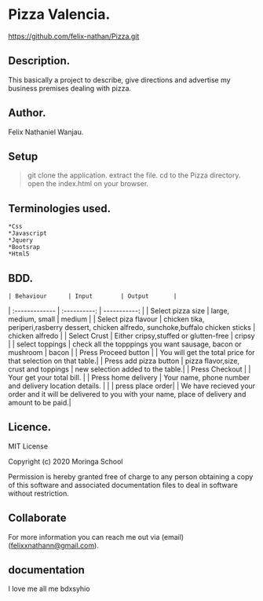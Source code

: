 # Pizza Valencia.
https://github.com/felix-nathan/Pizza.git

## Description.
This basically a project to describe, give directions and advertise my business premises dealing with pizza.


## Author.
Felix Nathaniel Wanjau.


## Setup
>git clone the application.
>extract the file.
>cd to the Pizza directory.
>open the index.html on your browser.


## Terminologies used.
    *Css
    *Javascript
    *Jquery
    *Bootsrap
    *Html5

## BDD.

    | Behaviour      | Input        | Output       |
| :------------- | :----------: | -----------: |
|  Select pizza size  |   large, medium, small |   medium  |
| Select piza flavour  | chicken tika, periperi,rasberry dessert, chicken alfredo, sunchoke,buffalo chicken sticks |  chicken alfredo  |
| Select Crust   |  Either cripsy,stuffed or glutten-free  | cripsy    |
| select toppings  |  check all the topppings you want sausage, bacon or mushroom    | bacon    |
| Press Proceed button |     | You will get the total price for that selection on that table.|
| Press add pizza button | pizza flavor,size, crust and toppings   | new selection added to the table.|
| Press Checkout |     | Your get your total bill. |
| Press home delivery | Your name, phone number and delivery location details.    |  |
| press place order| | We have recieved your order and it will be delivered to you with your name, place of delivery and amount to be paid.|


## Licence.
MIT License

Copyright (c) 2020 Moringa School

Permission is hereby granted free of charge to any person obtaining a copy of this software and associated documentation files
to deal in software without restriction.


## Collaborate
For more information you can reach me out via (email) (felixxnathann@gmail.com). 

## documentation
I love me all me bdxsyhio